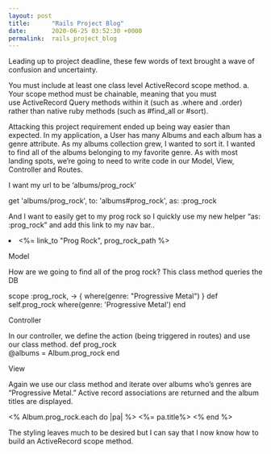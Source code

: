 ```yaml
---
layout: post
title:      "Rails Project Blog"
date:       2020-06-25 03:52:30 +0000
permalink:  rails_project_blog
---
```



Leading up to project deadline, these few words of text brought a wave of confusion and uncertainty.

You must include at least one class level ActiveRecord scope method. a. Your scope method must be chainable, meaning that you must use ActiveRecord Query methods within it (such as .where and .order) rather than native ruby methods (such as #find_all or #sort).

Attacking this project requirement ended up being way easier than expected.
In my application, a User has many Albums and each album has a genre attribute. As my albums collection grew, I wanted to sort it. I wanted to find all of the albums belonging to my favorite genre. 
As with most landing spots, we’re going to need to write code in our Model, View, Controller and Routes. 

I want my url to be ‘albums/prog_rock’

get 'albums/prog_rock', to: 'albums#prog_rock', as: :prog_rock

And I want to easily get to my prog rock so I quickly use my new helper “as: :prog_rock” and add this link to my nav bar..

<li><%= link_to "Prog Rock", prog_rock_path %></li>

Model

How are we going to find all of the prog rock?
This class method queries the DB 

  scope :prog_rock, -> { where(genre: "Progressive Metal") }
  def self.prog_rock
    where(genre: 'Progressive Metal')
  end

Controller

In our controller, we define the action (being triggered in routes) and use our class method. 
    def prog_rock   
        @albums = Album.prog_rock
    end

View

Again we use our class method and iterate over albums who’s genres are “Progressive Metal.”
Active record associations are returned and the album titles are displayed. 

<% Album.prog_rock.each do |pa| %>
    <%= pa.title%>
<% end %>

The styling leaves much to be desired but I can say that I now know how to build an ActiveRecord scope method. 

